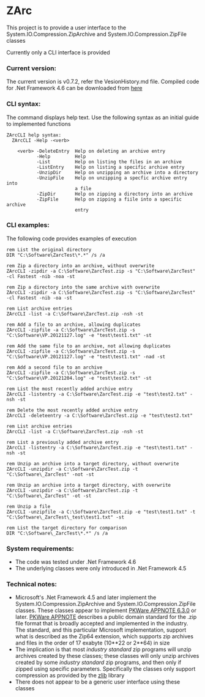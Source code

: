 # ZArc

This project is to provide a user interface to the System.IO.Compression.ZipArchive and System.IO.Compression.ZipFile classes

Currently only a CLI interface is provided 

### Current version:

The current version is v0.7.2, refer the VesionHistory.md file. Compiled code for .Net Framework 4.6 can be downloaded from [here](https://www.dropbox.com/sh/s2j1ee6sg3b200t/AABHFKU4i1ERwfVdzzwZya_5a?dl=0)  

### CLI syntax:

The command displays help text. Use the following syntax as an initial guide to implemented functions

```
ZArcCLI help syntax: 
  ZArcCLI -Help -<verb> 
 
    <verb> -DeleteEntry  Help on deleting an archive entry 
           -Help         Help 
           -List         Help on listing the files in an archive 
           -ListEntry    Help on listing a specific archive entry   
           -UnzipDir     Help on unzipping an archive into a directory
           -UnzipFile    Help on unzipping a specfic archive entry into 
                         a file  
           -ZipDir       Help on zipping a directory into an archive
           -ZipFile      Help on zipping a fiile into a specific archive
                         entry
```     

### CLI examples:

The following code provides examples of execution

```
rem List the original directory
DIR "C:\Software\ZarcTest\*.*" /s /a  

rem Zip a directory into an archive, without overwrite
ZArcCLI -zipdir -a C:\Software\ZarcTest.zip -s "C:\Software\ZarcTest" -cl Fastest -nib -noa -st

rem Zip a directory into the same archive with overwrite
ZArcCLI -zipdir -a C:\Software\ZarcTest.zip -s "C:\Software\ZarcTest" -cl Fastest -nib -oa -st

rem List archive entries
ZArcCLI -list -a C:\Software\ZarcTest.zip -nsh -st 

rem Add a file to an archive, allowing duplicates  
ZArcCLI -zipfile -a C:\Software\ZarcTest.zip -s "C:\Software\VP.20121127.log" -e "test\test1.txt" -st

rem Add the same file to an archive, not allowing duplicates
ZArcCLI -zipfile -a C:\Software\ZarcTest.zip -s "C:\Software\VP.20121127.log" -e "test\test1.txt" -nad -st

rem Add a second file to an archive 
ZArcCLI -zipfile -a C:\Software\ZarcTest.zip -s "C:\Software\VP.20121204.log" -e "test\test2.txt" -st

rem List the most recently added archive entry
ZArcCLI -listentry -a C:\Software\ZarcTest.zip -e "test\test2.txt" -nsh -st 

rem Delete the most recently added archive entry
ZArcCLI -deleteentry -a C:\Software\ZarcTest.zip -e "test\test2.txt" 

rem List archive entries
ZArcCLI -list -a C:\Software\ZarcTest.zip -nsh -st

rem List a previously added archive entry 
ZArcCLI -listentry -a C:\Software\ZarcTest.zip -e "test\test1.txt" -nsh -st 

rem Unzip an archive into a target directory, without overwrite
ZArcCLI -unzipdir -a C:\Software\ZarcTest.zip -t "C:\Software\_ZarcTest" -not -st 

rem Unzip an archive into a target directory, with overwrite
ZArcCLI -unzipdir -a C:\Software\ZarcTest.zip -t "C:\Software\_ZarcTest" -ot -st 

rem Unzip a file  
ZArcCLI -unzipfile -a C:\Software\ZarcTest.zip -e "test\test1.txt" -t "C:\Software\_ZarcTest\_test\test1.txt" -st 

rem List the target directory for comparison
DIR "C:\Software\_ZarcTest\*.*" /s /a   
```

### System requirements:

  + The code was tested under .Net Framework 4.6
  + The underlying classes were only introduced in .Net Framework 4.5
 
### Technical  notes:

  + Microsoft's .Net Framework 4.5 and later implement the System.IO.Compression.ZipArchive and System.IO.Compression.ZipFile classes. These classes appear to implement [PKWare APPNOTE 6.3.0](https://www.pkware.com/support/zip-app-note) or later. [PKWare APPNOTE](https://en.wikipedia.org/wiki/Zip_(file_format)#Standardization) describes a public domain standard for the .zip file  format that is broadly accepted and implemented in the industry. The standard, and this particular Microsoft implementation, support what is described as the Zip64 extension, which supports zip archives and files in the order of 17 exabyte (10\*\*22 or 2\*\*64) in size
  + The implication is that most *industry standard* zip programs will unzip archives created by these classes; these classes will only unzip archives created by some *industry standard* zip programs, and then only if zipped using specific parameters. Specifically the classes only support compression as provided by the [zlib](https://en.wikipedia.org/wiki/Zlib) library    
  + There does not appear to be a generic user interface using these classes 
